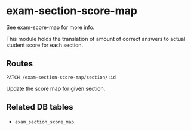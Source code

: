 # exam-section-score-map

See exam-score-map for more info.

This module holds the translation of amount of correct answers to actual student score for each section.

## Routes

`PATCH /exam-section-score-map/section/:id`

Update the score map for given section.

## Related DB tables
- `exam_section_score_map`
